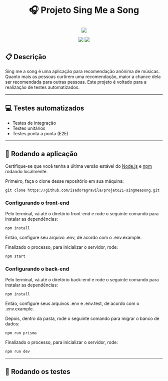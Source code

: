 # <p align = "center"> :headphones: Projeto Sing Me a Song </p>

<p align="center">
   <img src="https://user-images.githubusercontent.com/102394075/192192297-5ed9d474-7a29-4b3e-8538-b66fe973ec0c.png"/>
</p>

<p align = "center">
   <img src="https://img.shields.io/badge/author-isadoragravila-4dae71?style=flat-square" />
   <img src="https://img.shields.io/github/languages/count/isadoragravila/projeto20-repoprovas?color=4dae71&style=flat-square" />
</p>


##  :clipboard: Descrição

Sing me a song é uma aplicação para recomendação anônima de músicas. Quanto mais as pessoas curtirem uma recomendação, maior a chance dela ser recomendada para outras pessoas. Este projeto é voltado para a realização de testes automatizados.

***

## :computer:	 Testes automatizados

- Testes de integração
- Testes unitários
- Testes ponta a ponta (E2E)

***

## 🏁 Rodando a aplicação

Certifique-se que você tenha a última versão estável do [Node.js](https://nodejs.org/en/download/) e [npm](https://www.npmjs.com/) rodando localmente.

Primeiro, faça o clone desse repositório em sua máquina:

```
git clone https://github.com/isadoragravila/projeto21-singmeasong.git
```

### Configurando o front-end

Pelo terminal, vá até o diretório front-end e rode o seguinte comando para instalar as dependências:

```
npm install
```

Então, configure seu arquivo .env, de acordo com o .env.example.

Finalizado o processo, para inicializar o servidor, rode:
```
npm start
```

### Configurando o back-end

Pelo terminal, vá até o diretório back-end e rode o seguinte comando para instalar as dependências:

```
npm install
```

Então, configure seus arquivos .env e .env.test, de acordo com o .env.example.

Depois, dentro da pasta, rode o seguinte comando para migrar o banco de dados:

```
npm run prisma
```

Finalizado o processo, para inicializar o servidor, rode:
```
npm run dev
```
***

## 🏁 Rodando os testes

